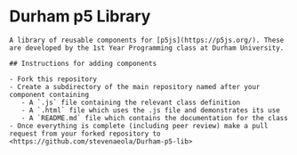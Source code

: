 # Durham p5 Library
	
	A library of reusable components for [p5js](https://p5js.org/). These are developed by the 1st Year Programming class at Durham University.
	
	## Instructions for adding components
	
	- Fork this repository
	- Create a subdirectory of the main repository named after your component containing
	   - A `.js` file containing the relevant class definition
	   - A `.html` file which uses the .js file and demonstrates its use
	   - A `README.md` file which contains the documentation for the class
	- Once everything is complete (including peer review) make a pull request from your forked repository to <https://github.com/stevenaeola/Durham-p5-lib>